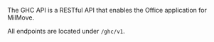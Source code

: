 The GHC API is a RESTful API that enables the Office application for MilMove.

All endpoints are located under `/ghc/v1`.
